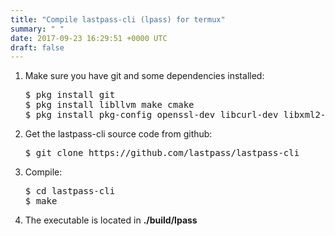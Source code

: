 ```yaml
---
title: "Compile lastpass-cli (lpass) for termux"
summary: " "
date: 2017-09-23 16:29:51 +0000 UTC
draft: false
---
```

<ol>
 	<li>Make sure you have git and some dependencies installed:
<pre>$ pkg install git
$ pkg install libllvm make cmake
$ pkg install pkg-config openssl-dev libcurl-dev libxml2-dev</pre>
</li>
 	<li>Get the lastpass-cli source code from github:
<pre>$ git clone https://github.com/lastpass/lastpass-cli</pre>
</li>
 	<li>Compile:
<pre>$ cd lastpass-cli
$ make</pre>
</li>
 	<li>The executable is located in <strong>./build/lpass</strong></li>
</ol>
